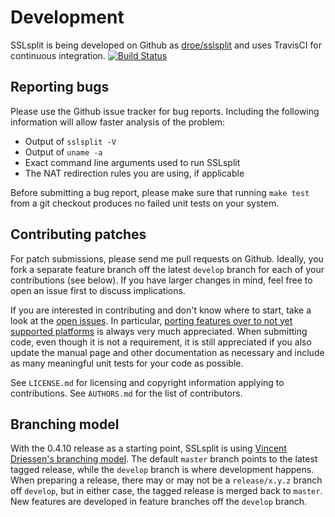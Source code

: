 # Development

SSLsplit is being developed on Github as [droe/sslsplit][1] and uses
TravisCI for continuous integration.
[![Build Status](https://travis-ci.org/droe/sslsplit.svg?branch=master)](https://travis-ci.org/droe/sslsplit)

[1]: https://github.com/droe/sslsplit

## Reporting bugs

Please use the Github issue tracker for bug reports.  Including the following
information will allow faster analysis of the problem:

-   Output of `sslsplit -V`
-   Output of `uname -a`
-   Exact command line arguments used to run SSLsplit
-   The NAT redirection rules you are using, if applicable

Before submitting a bug report, please make sure that running `make test` from
a git checkout produces no failed unit tests on your system.


## Contributing patches

For patch submissions, please send me pull requests on Github.  Ideally, you
fork a separate feature branch off the latest `develop` branch for each of
your contributions (see below).  If you have larger changes in mind, feel
free to open an issue first to discuss implications.

If you are interested in contributing and don't know where to start, take a
look at the [open issues][2].  In particular, [porting features over to not
yet supported platforms][3] is always very much appreciated.  When submitting
code, even though it is not a requirement, it is still appreciated if you
also update the manual page and other documentation as necessary and include
as many meaningful unit tests for your code as possible.

[2]: https://github.com/droe/sslsplit/issues
[3]: https://github.com/droe/sslsplit/labels/portability

See `LICENSE.md` for licensing and copyright information applying to
contributions.  See `AUTHORS.md` for the list of contributors.


## Branching model

With the 0.4.10 release as a starting point, SSLsplit is using [Vincent
Driessen's branching model][4].  The default `master` branch points to the
latest tagged release, while the `develop` branch is where development happens.
When preparing a release, there may or may not be a `release/x.y.z` branch off
`develop`, but in either case, the tagged release is merged back to `master`.
New features are developed in feature branches off the `develop` branch.

[4]: http://nvie.com/posts/a-successful-git-branching-model/


